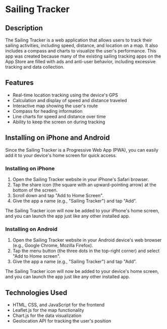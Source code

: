 # Sailing Tracker

## Description
The Sailing Tracker is a web application that allows users to track their sailing activities, including speed, distance, and location on a map. It also includes a compass and charts to visualize the user's performance. This app was created because many of the existing sailing tracking apps on the App Store are filled with ads and anti-user behavior, including excessive tracking and data collection.

## Features
- Real-time location tracking using the device's GPS
- Calculation and display of speed and distance traveled
- Interactive map showing the user's route
- Compass for heading information
- Line charts for speed and distance over time
- Ability to keep the screen on during tracking

## Installing on iPhone and Android
Since the Sailing Tracker is a Progressive Web App (PWA), you can easily add it to your device's home screen for quick access.

### Installing on iPhone
1. Open the Sailing Tracker website in your iPhone's Safari browser.
2. Tap the share icon (the square with an upward-pointing arrow) at the bottom of the screen.
3. Scroll down and tap "Add to Home Screen".
4. Give the app a name (e.g., "Sailing Tracker") and tap "Add".

The Sailing Tracker icon will now be added to your iPhone's home screen, and you can launch the app just like any other installed app.

### Installing on Android

1. Open the Sailing Tracker website in your Android device's web browser (e.g., Google Chrome, Mozilla Firefox).
2. Tap the menu button (the three dots in the top-right corner) and select "Add to Home screen".
3. Give the app a name (e.g., "Sailing Tracker") and tap "Add".

The Sailing Tracker icon will now be added to your device's home screen, and you can launch the app just like any other installed app.

## Technologies Used
- HTML, CSS, and JavaScript for the frontend
- Leaflet.js for the map functionality
- Chart.js for the data visualization
- Geolocation API for tracking the user's position
